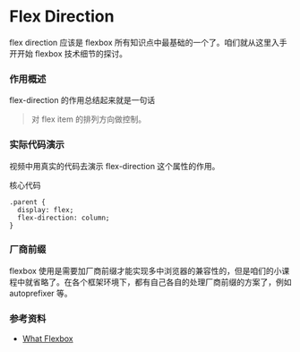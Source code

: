 # Flex Direction

flex direction 应该是 flexbox 所有知识点中最基础的一个了。咱们就从这里入手开开始 flexbox 技术细节的探讨。

### 作用概述

flex-direction 的作用总结起来就是一句话

> 对 flex item 的排列方向做控制。


### 实际代码演示

视频中用真实的代码去演示 flex-direction 这个属性的作用。

核心代码

```
.parent {
  display: flex;
  flex-direction: column;
}
```

### 厂商前缀

flexbox 使用是需要加厂商前缀才能实现多中浏览器的兼容性的，但是咱们的小课程中就省略了。在各个框架环境下，都有自己各自的处理厂商前缀的方案了，例如 autoprefixer 等。

### 参考资料

- [What Flexbox](flexbox.io)
